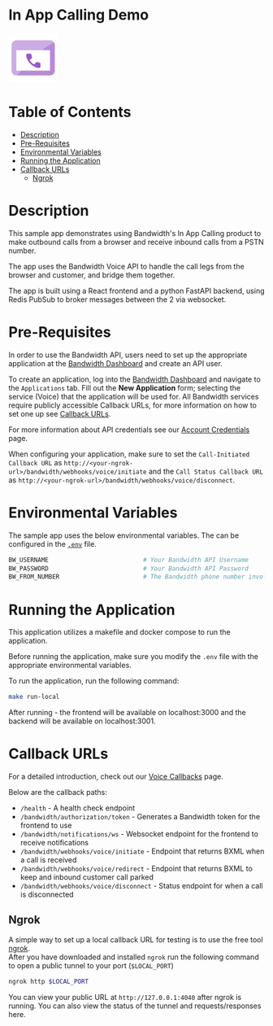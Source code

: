 # In App Calling Demo

<a href="http://dev.bandwidth.com">
  <img src="icon-in-app.svg" title="Product Quick Start Guide" alt="Product Quick Start Guide"/> <!--src should be image located in repo-->
</a>

# Table of Contents

* [Description](#description)
* [Pre-Requisites](#pre-requisites)
* [Environmental Variables](#environmental-variables)
* [Running the Application](#running-the-application)
* [Callback URLs](#callback-urls)
    * [Ngrok](#ngrok)

# Description

This sample app demonstrates using Bandwidth's In App Calling product to make outbound calls from a browser and receive inbound calls from a PSTN number.  

The app uses the Bandwidth Voice API to handle the call legs from the browser and customer, and bridge them together.

The app is built using a React frontend and a python FastAPI backend, using Redis PubSub to broker messages between the 2 via websocket. 

# Pre-Requisites

In order to use the Bandwidth API, users need to set up the appropriate application at the [Bandwidth Dashboard](https://dashboard.bandwidth.com/) and create an API user.

To create an application, log into the [Bandwidth Dashboard](https://dashboard.bandwidth.com/) and navigate to the `Applications` tab.  Fill out the **New Application** form; selecting the service (Voice) that the application will be used for.  All Bandwidth services require publicly accessible Callback URLs, for more information on how to set one up see [Callback URLs](#callback-urls).

For more information about API credentials see our [Account Credentials](https://dev.bandwidth.com/docs/credentials) page.

When configuring your application, make sure to set the `Call-Initiated Callback URL` as `http://<your-ngrok-url>/bandwidth/webhooks/voice/initiate` and the `Call Status Callback URL` as `http://<your-ngrok-url>/bandwidth/webhooks/voice/disconnect`.

# Environmental Variables

The sample app uses the below environmental variables. The can be configured in the [`.env`](.env) file.

```sh
BW_USERNAME                          # Your Bandwidth API Username
BW_PASSWORD                          # Your Bandwidth API Password
BW_FROM_NUMBER                       # The Bandwidth phone number involved with this application
```

# Running the Application

This application utilizes a makefile and docker compose to run the application. 

Before running the application, make sure you modify the `.env` file with the appropriate environmental variables.

To run the application, run the following command:

```sh
make run-local
```

After running - the frontend will be available on localhost:3000 and the backend will be available on localhost:3001.

# Callback URLs

For a detailed introduction, check out our [Voice Callbacks](https://dev.bandwidth.com/docs/voice/webhooks/) page.

Below are the callback paths:

* `/health` - A health check endpoint
* `/bandwidth/authorization/token` - Generates a Bandwidth token for the frontend to use
* `/bandwidth/notifications/ws` - Websocket endpoint for the frontend to receive notifications
* `/bandwidth/webhooks/voice/initiate` - Endpoint that returns BXML when a call is received
* `/bandwidth/webhooks/voice/redirect` - Endpoint that returns BXML to keep and inbound customer call parked
* `/bandwidth/webhooks/voice/disconnect` - Status endpoint for when a call is disconnected

## Ngrok

A simple way to set up a local callback URL for testing is to use the free tool [ngrok](https://ngrok.com/).  
After you have downloaded and installed `ngrok` run the following command to open a public tunnel to your port (`$LOCAL_PORT`)

```sh
ngrok http $LOCAL_PORT
```

You can view your public URL at `http://127.0.0.1:4040` after ngrok is running.  You can also view the status of the tunnel and requests/responses here.
